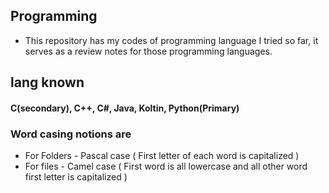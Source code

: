 ## Programming
- This repository has my codes of programming language I tried so far, it serves as a review notes for those programming languages.

## lang known
#### C(secondary), C++, C#, Java, Koltin, Python(Primary)

### Word casing notions are
- For Folders - Pascal case ( First letter of each word is capitalized )
- For files - Camel case ( First word is all lowercase and all other word first letter is capitalized )
